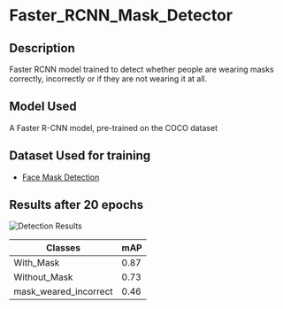 # Faster_RCNN_Mask_Detector
## Description
Faster RCNN model trained to detect whether people are wearing masks correctly, incorrectly or if they are not wearing it at all.

## Model Used
A Faster R-CNN model, pre-trained on the COCO dataset

## Dataset Used for training
- [Face Mask Detection](https://www.kaggle.com/andrewmvd/face-mask-detection)

## Results after 20 epochs
![Detection Results](./results/output.gif)

| Classes | mAP |
| ----------- | ----------- |
| With_Mask | 0.87 |
| Without_Mask | 0.73 |
| mask_weared_incorrect | 0.46 |